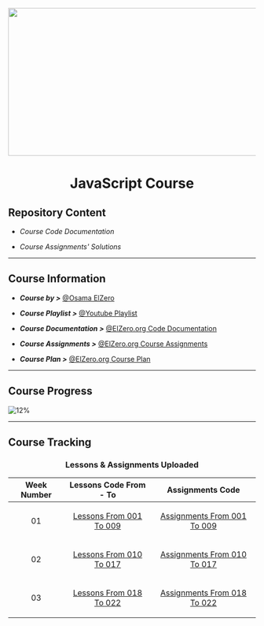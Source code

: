 <p  align="center">

<img  src="https://www.tutorialrepublic.com/lib/images/javascript-illustration.png"  height="300px"  width  ="800px">

</p>

# <p  align="center"> JavaScript Course </p>

## Repository Content

- _Course Code Documentation_

- _Course Assignments' Solutions_

---

## Course Information

- **_Course by >_** [@Osama ElZero](https://www.facebook.com/OsElzero)

- **_Course Playlist >_** [@Youtube Playlist](https://www.youtube.com/playlist?list=PLDoPjvoNmBAx3kiplQR_oeDqLDBUDYwVv)

- **_Course Documentation >_** [@ElZero.org Code Documentation](https://elzero.org/category/courses/javascript-bootcamp/)

- **_Course Assignments >_** [@ElZero.org Course Assignments](https://elzero.org/category/assignments/javascript-bootcamp-assignments/)

- **_Course Plan >_** [@ElZero.org Course Plan](https://elzero.org/study/javascript-bootcamp-2021-study-plan/)

---

## Course Progress

![12%](https://progress-bar.dev/12?title=Progress)

---

## Course Tracking

<div align = "center">

### Lessons & Assignments Uploaded

| Week Number                | Lessons Code From - To                                                                                                                          | Assignments Code                                                                                                                                            |
| -------------------------- | ----------------------------------------------------------------------------------------------------------------------------------------------- | ----------------------------------------------------------------------------------------------------------------------------------------------------------- |
| <p align="center"> 01 </p> | <p align="center"> [Lessons From 001 To 009](https://github.com/GeorgeBeshay/JavaScript/tree/main/Lessons/Lessons%20From%20001%20To%20009) </p> | <p align="center"> [Assignments From 001 To 009](https://github.com/GeorgeBeshay/JavaScript/tree/main/Assignments/Assignments%20From%20001%20To%20009) </p> |
| <p align="center"> 02 </p> | <p align="center"> [Lessons From 010 To 017](https://github.com/GeorgeBeshay/JavaScript/tree/main/Lessons/Lessons%20From%20010%20To%20017) </p> | <p align="center"> [Assignments From 010 To 017](https://github.com/GeorgeBeshay/JavaScript/tree/main/Assignments/Assignments%20From%20010%20To%20017) </p> |
| <p align="center"> 03 </p> | <p align="center"> [Lessons From 018 To 022](https://github.com/GeorgeBeshay/JavaScript/tree/main/Lessons/Lessons%20From%20018%20To%20022) </p> | <p align="center"> [Assignments From 018 To 022](https://github.com/GeorgeBeshay/JavaScript/tree/main/Assignments/Assignments%20From%20018%20To%20022) </p> |

</div>
